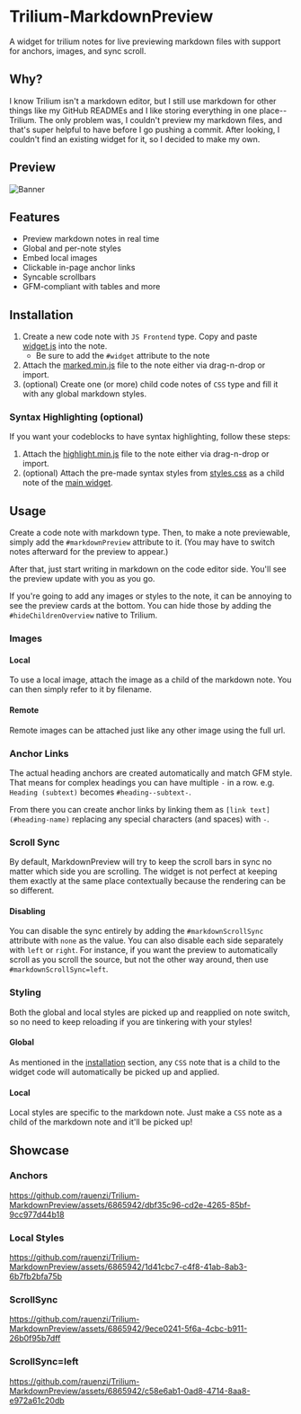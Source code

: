 # Trilium-MarkdownPreview
A widget for trilium notes for live previewing markdown files with support for anchors, images, and sync scroll.

## Why?
I know Trilium isn't a markdown editor, but I still use markdown for other things like my GitHub READMEs and I like storing everything in one place--Trilium. The only problem was, I couldn't preview my markdown files, and that's super helpful to have before I go pushing a commit. After looking, I couldn't find an existing widget for it, so I decided to make my own.

## Preview
<!-- https://raw.githubusercontent.com/rauenzi/Trilium-MarkdownPreview/blob/main/LICENSE -->
![Banner](https://github.com/rauenzi/Trilium-MarkdownPreview/assets/6865942/93194c61-eee3-49fd-8ed8-970f1476539c)


## Features

- Preview markdown notes in real time
- Global and per-note styles
- Embed local images
- Clickable in-page anchor links
- Syncable scrollbars
- GFM-compliant with tables and more


## Installation

1. Create a new code note with `JS Frontend` type. Copy and paste [widget.js](https://github.com/rauenzi/Trilium-MarkdownPreview/blob/main/src/widget.js) into the note.
    - Be sure to add the `#widget` attribute to the note
1. Attach the [marked.min.js](https://github.com/rauenzi/Trilium-MarkdownPreview/blob/main/lib/marked.min.js) file to the note either via drag-n-drop or import.
1. (optional) Create one (or more) child code notes of `CSS` type and fill it with any global markdown styles.

### Syntax Highlighting (optional)
If you want your codeblocks to have syntax highlighting, follow these steps:

1. Attach the [highlight.min.js](https://github.com/rauenzi/Trilium-MarkdownPreview/blob/main/lib/highlight.min.js) file to the note either via drag-n-drop or import.
1. (optional) Attach the pre-made syntax styles from [styles.css](https://github.com/rauenzi/Trilium-MarkdownPreview/blob/main/src/styles.css) as a child note of the [main widget](#installation).


## Usage

Create a code note with markdown type. Then, to make a note previewable, simply add the `#markdownPreview` attribute to it. (You may have to switch notes afterward for the preview to appear.)

After that, just start writing in markdown on the code editor side. You'll see the preview update with you as you go.

If you're going to add any images or styles to the note, it can be annoying to see the preview cards at the bottom. You can hide those by adding the `#hideChildrenOverview` native to Trilium.

### Images
#### Local

To use a local image, attach the image as a child of the markdown note. You can then simply refer to it by filename.

#### Remote

Remote images can be attached just like any other image using the full url.

### Anchor Links

The actual heading anchors are created automatically and match GFM style. That means for complex headings you can have multiple `-` in a row. e.g. `Heading (subtext)` becomes `#heading--subtext-`.

From there you can create anchor links by linking them as `[link text](#heading-name)` replacing any special characters (and spaces) with `-`.

### Scroll Sync

By default, MarkdownPreview will try to keep the scroll bars in sync no matter which side you are scrolling. The widget is not perfect at keeping them exactly at the same place contextually because the rendering can be so different.

#### Disabling

You can disable the sync entirely by adding the `#markdownScrollSync` attribute with `none` as the value. You can also disable each side separately with `left` or `right`. For instance, if you want the preview to automatically scroll as you scroll the source, but not the other way around, then use `#markdownScrollSync=left`.

### Styling

Both the global and local styles are picked up and reapplied on note switch, so no need to keep reloading if you are tinkering with your styles!
#### Global
As mentioned in the [installation](#installation) section, any `CSS` note that is a child to the widget code will automatically be picked up and applied.

#### Local
Local styles are specific to the markdown note. Just make a `CSS` note as a child of the markdown note and it'll be picked up!

## Showcase

### Anchors
https://github.com/rauenzi/Trilium-MarkdownPreview/assets/6865942/dbf35c96-cd2e-4265-85bf-9cc977d44b18

### Local Styles
https://github.com/rauenzi/Trilium-MarkdownPreview/assets/6865942/1d41cbc7-c4f8-41ab-8ab3-6b7fb2bfa75b

### ScrollSync
https://github.com/rauenzi/Trilium-MarkdownPreview/assets/6865942/9ece0241-5f6a-4cbc-b911-26b0f95b7dff

### ScrollSync=left
https://github.com/rauenzi/Trilium-MarkdownPreview/assets/6865942/c58e6ab1-0ad8-4714-8aa8-e972a61c20db

